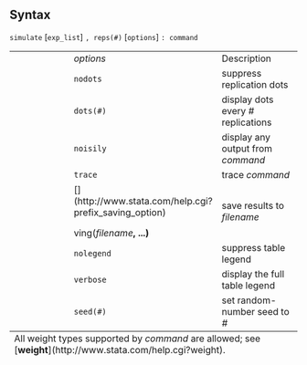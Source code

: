 ## Syntax

`simulate` \[`exp_list`\] `, reps(#)` \[`options`\] `: command`

<table class="syntab">
<colgroup>
<col style="width: 33%" />
<col style="width: 33%" />
<col style="width: 33%" />
</colgroup>
<tbody>
<tr class="odd">
<td class="normal"></td>
<td><var class="command">options</var></td>
<td>Description</td>
</tr>
<tr class="even">
<td class="normal"></td>
<td><code class="command" data-options="nodots">nodots</code></td>
<td>suppress replication dots</td>
</tr>
<tr class="odd">
<td class="normal"></td>
<td><code class="command" data-options="dots(#)">dots(#)</code></td>
<td>display dots every <var class="command">#</var> replications</td>
</tr>
<tr class="even">
<td class="normal"></td>
<td><code class="command" data-options="noi">noisily</code></td>
<td>display any output from <var class="command">command</var></td>
</tr>
<tr class="odd">
<td class="normal"></td>
<td><code class="command" data-options="tr">trace</code></td>
<td>trace <var class="command">command</var></td>
</tr>
<tr class="even">
<td class="normal"></td>
<td>[<strong></strong>](http://www.stata.com/help.cgi?prefix_saving_option)
<ul>
</ul>
ving(<var class="command">filename</var><strong>, ...)</strong></td>
<td>save results to <var class="command">filename</var></td>
</tr>
<tr class="odd">
<td class="normal"></td>
<td><code class="command" data-options="nol">nolegend</code></td>
<td>suppress table legend</td>
</tr>
<tr class="even">
<td class="normal"></td>
<td><code class="command" data-options="v">verbose</code></td>
<td>display the full table legend</td>
</tr>
<tr class="odd">
<td class="normal"></td>
<td><code class="command" data-options="seed(#)">seed(#)</code></td>
<td>set random-number seed to <var class="command">#</var></td>
</tr>
</tbody><tfoot>
<tr class="odd footnote">
<td colspan="3">All weight types supported by <var class="command">command</var> are allowed; see [<strong>weight</strong>](http://www.stata.com/help.cgi?weight).</td>
</tr>
</tfoot>

</table>

